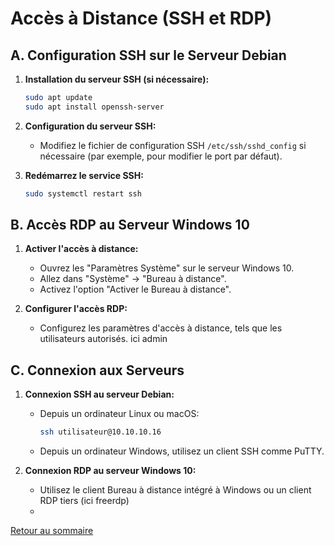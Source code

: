 # Accès à Distance (SSH et RDP)

## A. Configuration SSH sur le Serveur Debian

1. **Installation du serveur SSH (si nécessaire):**
    ```bash
    sudo apt update
    sudo apt install openssh-server
    ```

2. **Configuration du serveur SSH:**
    - Modifiez le fichier de configuration SSH `/etc/ssh/sshd_config` si nécessaire (par exemple, pour modifier le port par défaut).

3. **Redémarrez le service SSH:**
    ```bash
    sudo systemctl restart ssh
    ```

## B. Accès RDP au Serveur Windows 10

1. **Activer l'accès à distance:**
    - Ouvrez les "Paramètres Système" sur le serveur Windows 10.
    - Allez dans "Système" -> "Bureau à distance".
    - Activez l'option "Activer le Bureau à distance".

2. **Configurer l'accès RDP:**
    - Configurez les paramètres d'accès à distance, tels que les utilisateurs autorisés. ici admin

## C. Connexion aux Serveurs

1. **Connexion SSH au serveur Debian:**
    - Depuis un ordinateur Linux ou macOS:
        ```bash
        ssh utilisateur@10.10.10.16
        ```
    - Depuis un ordinateur Windows, utilisez un client SSH comme PuTTY.

2. **Connexion RDP au serveur Windows 10:**
    - Utilisez le client Bureau à distance intégré à Windows ou un client RDP tiers (ici freerdp)
    - 

[Retour au sommaire](index.md)